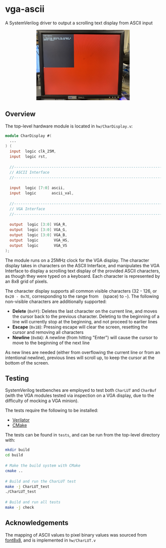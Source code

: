 # vga-ascii

A SystemVerilog driver to output a scrolling text display from ASCII input

<p align="center">
  <img src="./assets/screen_example.jpg" alt="drawing" style="width:60%;"/>
</p>

## Overview

The top-level hardware module is located in `hw/CharDisplay.v`:

```verilog
module CharDisplay #(
  ...
) (
  input  logic clk_25M,
  input  logic rst,

  //----------------------------------------------------------------------
  // ASCII Interface
  //----------------------------------------------------------------------

  input  logic [7:0] ascii,
  input  logic       ascii_val,

  //----------------------------------------------------------------------
  // VGA Interface
  //----------------------------------------------------------------------

  output  logic [3:0] VGA_R,
  output  logic [3:0] VGA_G,
  output  logic [3:0] VGA_B,
  output  logic       VGA_HS,
  output  logic       VGA_VS
);
```

The module runs on a 25MHz clock for the VGA display. The character
display takes in characters on the ASCII Interface, and manipulates the
VGA Interface to display a scrolling text display of the provided ASCII
characters, as though they were typed on a keyboard. Each character is
represented by an 8x8 grid of pixels.

The character display supports all common visible characters (32 - 126, 
or `0x20 - 0x7E`, corresponding to the range from  ` ` (space) to `~`).
The following non-visible characters are additionally supported:

 - __Delete__ (`0xFF`): Deletes the last character on the current line,
   and moves the cursor back to the previous character. Deleting to the
   beginning of a line will currently stop at the beginning, and not
   proceed to earlier lines
 - __Escape__ (`0x1B`): Pressing escape will clear the screen, resetting
   the cursor and removing all characters
 - __Newline__ (`0x0A`): A newline (from hitting "Enter") will cause the
   cursor to move to the beginning of the next line

As new lines are needed (either from overflowing the current line or from
an intentional newline), previous lines will scroll up, to keep the cursor
at the bottom of the screen.

## Testing

SystemVerilog testbenches are employed to test both `CharLUT` and `CharBuf`
(with the VGA modules tested via inspection on a VGA display, due to the
difficulty of mocking a VGA minion).

The tests require the following to be installed:

 - [Verilator](https://github.com/verilator/verilator)
 - [CMake](https://cmake.org/)

The tests can be found in `tests`, and can be run from the top-level
directory with:

```bash
mkdir build
cd build

# Make the build system with CMake
cmake ..

# Build and run the CharLUT test
make -j CharLUT_test
./CharLUT_test

# Build and run all tests
make -j check
```

## Acknowledgements

The mapping of ASCII values to pixel binary values was sourced from
[font8x8](https://github.com/dhepper/font8x8), and is implemented in
`hw/CharLUT.v`